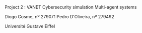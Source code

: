 Project 2 : VANET Cybersecurity simulation
Multi-agent systems

Diogo Cosme, nº 279071
Pedro D'Oliveira, nº 279492

Université Gustave Eiffel
